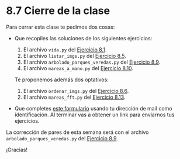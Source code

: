 # 8.7 Cierre de la clase

Para cerrar esta clase te pedimos dos cosas:
* Que recopiles las soluciones de los siguientes ejercicios:

  1. El archivo `vida.py` del [Ejercicio 8.1](../08_Fechas_Carpetas_y_Pandas/02_Fechas.md#ejercicio-81-segundos-vividos).
  2. El archivo  `listar_imgs.py` del [Ejercicio 8.5](../08_Fechas_Carpetas_y_Pandas/04_Ordenando_archivos.md#ejercicio-85-recorrer-el-arbol-de-archivos).
  3. El archivo  `arbolado_parques_veredas.py` del [Ejercicio 8.9](../08_Fechas_Carpetas_y_Pandas/05_Pandas.md#ejercicio-89-comparando-especies-en-parques-y-en-veredas).
  4. El archivo  `mareas_a_mano.py` del [Ejercicio 8.10](../08_Fechas_Carpetas_y_Pandas/06_Series_Temporales.md#ejercicio-810).

  Te proponemos además dos optativos:
  1. El archivo  `ordenar_imgs.py` del [Ejercicio 8.6](../08_Fechas_Carpetas_y_Pandas/04_Ordenando_archivos.md#ejercicio-86-ordenar-el-arbol-de-archivos-optativo).
  2. El archivo  `mareas_fft.py` del [Ejercicio 8.13](../08_Fechas_Carpetas_y_Pandas/06_Series_Temporales.md#ejercicio-813-otros-puertos).
 
* Que completes [este formulario](https://docs.google.com/forms/d/e/1FAIpQLScrVpEMe6Vmhwz5tVOBOxQ3ML5EkF851RFL7Zeyejs0cK_9gg/viewform) usando tu dirección de mail como identificación.  Al terminar vas a obtener un link para enviarnos tus ejercicios. 

La corrección de pares de esta semana será con el archivo `arbolado_parques_veredas.py` del [Ejercicio 8.9](../08_Fechas_Carpetas_y_Pandas/05_Pandas.md#ejercicio-89-comparando-especies-en-parques-y-en-veredas).



¡Gracias! 




